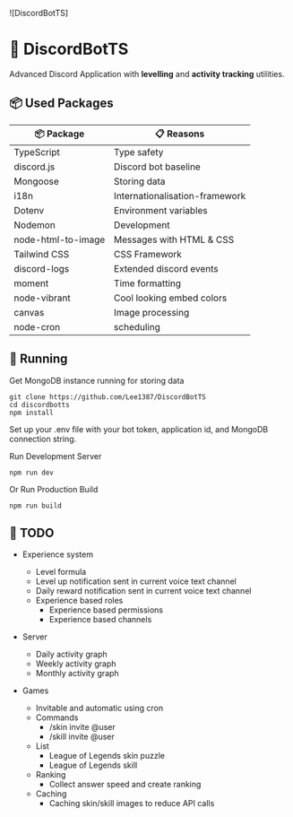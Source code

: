 ![DiscordBotTS]

# 🌌 DiscordBotTS
Advanced Discord Application with **levelling** and **activity tracking** utilities. 

## 📦 Used Packages
| 📦 Package  | 📋 Reasons |
| ------------- | ------------- |
| TypeScript  | Type safety  |
| discord.js  | Discord bot baseline |
| Mongoose  | Storing data  |
| i18n  | Internationalisation-framework  |
| Dotenv  | Environment variables  |
| Nodemon  | Development  |
| node-html-to-image  | Messages with HTML & CSS  |
| Tailwind CSS  | CSS Framework  |
| discord-logs | Extended discord events |
| moment | Time formatting |
| node-vibrant | Cool looking embed colors |
| canvas | Image processing |
| node-cron | scheduling |

## 🚀 Running
Get MongoDB instance running for storing data
```
git clone https://github.com/Lee1387/DiscordBotTS
cd discordbotts
npm install 
```
Set up your .env file with your bot token, application id, and MongoDB connection string.

Run Development Server
```
npm run dev
```
Or
Run Production Build
```
npm run build
```

## 🚧 TODO
* Experience system
    * Level formula
    * Level up notification sent in current voice text channel
    * Daily reward notification sent in current voice text channel
    * Experience based roles
        * Experience based permissions
        * Experience based channels

* Server
    * Daily activity graph
    * Weekly activity graph
    * Monthly activity graph

* Games
    * Invitable and automatic using cron
    * Commands
        * /skin invite @user
        * /skill invite @user
    * List
        * League of Legends skin puzzle
        * League of Legends skill
    * Ranking
        * Collect answer speed and create ranking
    * Caching
        * Caching skin/skill images to reduce API calls

        